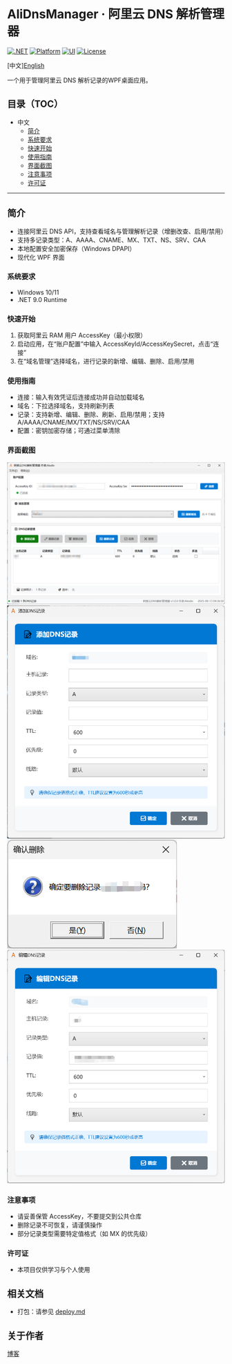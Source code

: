 # AliDnsManager · 阿里云 DNS 解析管理器

[![.NET](https://img.shields.io/badge/.NET-9.0-blue)](https://dotnet.microsoft.com/)
[![Platform](https://img.shields.io/badge/Platform-Windows%2010%2F11-informational)](#)
[![UI](https://img.shields.io/badge/UI-WPF-7952B3)](#)
[![License](https://img.shields.io/badge/License-Custom-lightgrey)](#license)

[中文][English](./readme-EN.md)


一个用于管理阿里云 DNS 解析记录的WPF桌面应用。


## 目录（TOC）

- 中文
  - [简介](#简介)
  - [系统要求](#系统要求)
  - [快速开始](#快速开始)
  - [使用指南](#使用指南)
  - [界面截图](#界面截图)
  - [注意事项](#注意事项)
  - [许可证](#许可证)


---

## 简介
- 连接阿里云 DNS API，支持查看域名与管理解析记录（增删改查、启用/禁用）
- 支持多记录类型：A、AAAA、CNAME、MX、TXT、NS、SRV、CAA
- 本地配置安全加密保存（Windows DPAPI）
- 现代化 WPF 界面

### 系统要求
- Windows 10/11
- .NET 9.0 Runtime

### 快速开始
1. 获取阿里云 RAM 用户 AccessKey（最小权限）
2. 启动应用，在“账户配置”中输入 AccessKeyId/AccessKeySecret，点击“连接”
3. 在“域名管理”选择域名，进行记录的新增、编辑、删除、启用/禁用

### 使用指南
- 连接：输入有效凭证后连接成功并自动加载域名
- 域名：下拉选择域名，支持刷新列表
- 记录：支持新增、编辑、删除、刷新、启用/禁用；支持 A/AAAA/CNAME/MX/TXT/NS/SRV/CAA
- 配置：密钥加密存储；可通过菜单清除

### 界面截图
![主页](photo/main.png)
![添加](photo/add.png)
![删除](photo/delete.png)
![编辑](photo/edit.png)

### 注意事项
- 请妥善保管 AccessKey，不要提交到公共仓库
- 删除记录不可恢复，请谨慎操作
- 部分记录类型需要特定值格式（如 MX 的优先级）

### 许可证
- 本项目仅供学习与个人使用

## 相关文档
- 打包：请参见 [deploy.md](./deploy.md)

## 关于作者
 [博客](https://smlin0513.cn)
